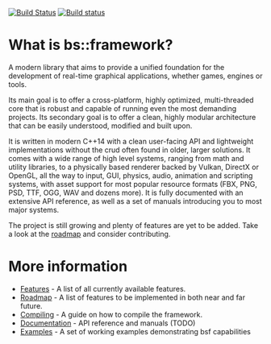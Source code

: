 [![Build Status](https://travis-ci.org/GameFoundry/bsf.svg?branch=master)](https://travis-ci.org/GameFoundry/bsf) [![Build status](https://ci.appveyor.com/api/projects/status/lafi3jj8bqowh25d?svg=true)](https://ci.appveyor.com/project/BearishSun/bsf)

# What is bs::framework?
A modern library that aims to provide a unified foundation for the development of real-time graphical applications, whether games, engines or tools. 

Its main goal is to offer a cross-platform, highly optimized, multi-threaded core that is robust and capable of running even the most demanding projects. Its secondary goal is to offer a clean, highly modular architecture that can be easily understood, modified and built upon.

It is written in modern C++14 with a clean user-facing API and lightweight implementations without the crud often found in older, larger solutions. It comes with a wide range of high level systems, ranging from math and utility libraries, to a physically based renderer backed by Vulkan, DirectX or OpenGL, all the way to input, GUI, physics, audio, animation and scripting systems, with asset support for most popular resource formats (FBX, PNG, PSD, TTF, OGG, WAV and dozens more). It is fully documented with an extensive API reference, as well as a set of manuals introducing you to most major systems.

The project is still growing and plenty of features are yet to be added. Take a look at the [roadmap](https://github.com/GameFoundry/bsf/blob/master/Documentation/GitHub/roadmap.md) and consider contributing.

# More information
* [Features](https://github.com/GameFoundry/bsf/blob/master/Documentation/GitHub/features.md) - A list of all currently available features.
* [Roadmap](https://github.com/GameFoundry/bsf/blob/master/Documentation/GitHub/roadmap.md) - A list of features to be implemented in both near and far future. 
* [Compiling](https://github.com/GameFoundry/bsf/blob/master/Documentation/GitHub/compiling.md) - A guide on how to compile the framework.
* [Documentation](TODO) - API reference and manuals (TODO)
* [Examples](https://github.com/gamefoundry/bsfExamples) - A set of working examples demonstrating bsf capabilities